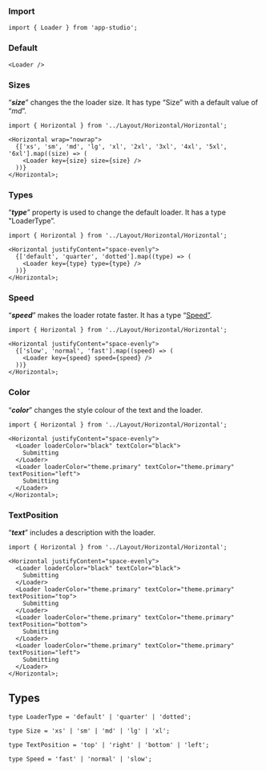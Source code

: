 ### Import

```tsx static
import { Loader } from 'app-studio';
```

### Default

```tsx
<Loader />
```

### Sizes

“**_size_**” changes the the loader size. It has type “Size” with a default value of “_md_”.

```tsx
import { Horizontal } from '../Layout/Horizontal/Horizontal';

<Horizontal wrap="nowrap">
  {['xs', 'sm', 'md', 'lg', 'xl', '2xl', '3xl', '4xl', '5xl', '6xl'].map((size) => (
    <Loader key={size} size={size} />
  ))}
</Horizontal>;
```

### Types

“**_type_**” property is used to change the default loader. It has a type "LoaderType”.

```tsx
import { Horizontal } from '../Layout/Horizontal/Horizontal';

<Horizontal justifyContent="space-evenly">
  {['default', 'quarter', 'dotted'].map((type) => (
    <Loader key={type} type={type} />
  ))}
</Horizontal>;
```

### Speed

“**_speed_**” makes the loader rotate faster. It has a type “[Speed”](https://www.notion.so/c8ba3ae395a0419c8e55a250b7744f69).

```tsx
import { Horizontal } from '../Layout/Horizontal/Horizontal';

<Horizontal justifyContent="space-evenly">
  {['slow', 'normal', 'fast'].map((speed) => (
    <Loader key={speed} speed={speed} />
  ))}
</Horizontal>;
```

### Color

“**_color_**” changes the style colour of the text and the loader.

```tsx
import { Horizontal } from '../Layout/Horizontal/Horizontal';

<Horizontal justifyContent="space-evenly">
  <Loader loaderColor="black" textColor="black">
    Submitting
  </Loader>
  <Loader loaderColor="theme.primary" textColor="theme.primary" textPosition="left">
    Submitting
  </Loader>
</Horizontal>;
```

### TextPosition

“**_text_**” includes a description with the loader.

```tsx
import { Horizontal } from '../Layout/Horizontal/Horizontal';

<Horizontal justifyContent="space-evenly">
  <Loader loaderColor="black" textColor="black">
    Submitting
  </Loader>
  <Loader loaderColor="theme.primary" textColor="theme.primary" textPosition="top">
    Submitting
  </Loader>
  <Loader loaderColor="theme.primary" textColor="theme.primary" textPosition="bottom">
    Submitting
  </Loader>
  <Loader loaderColor="theme.primary" textColor="theme.primary" textPosition="left">
    Submitting
  </Loader>
</Horizontal>;
```

## Types

```tsx static
type LoaderType = 'default' | 'quarter' | 'dotted';
```

```tsx static
type Size = 'xs' | 'sm' | 'md' | 'lg' | 'xl';
```

```tsx static
type TextPosition = 'top' | 'right' | 'bottom' | 'left';
```

```tsx static
type Speed = 'fast' | 'normal' | 'slow';
```
